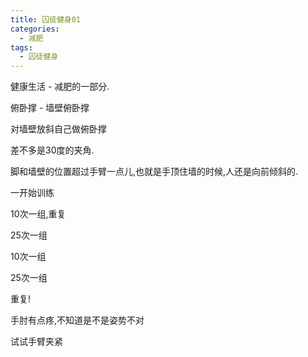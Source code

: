 ```yaml
---
title: 囚徒健身01
categories:
  - 减肥
tags:
  - 囚徒健身
---
```

健康生活 - 减肥的一部分.

俯卧撑 - 墙壁俯卧撑

对墙壁放斜自己做俯卧撑

差不多是30度的夹角.

脚和墙壁的位置超过手臂一点儿,也就是手顶住墙的时候,人还是向前倾斜的.

一开始训练 

10次一组,重复

25次一组

10次一组

25次一组


重复!

手肘有点疼,不知道是不是姿势不对

试试手臂夹紧


